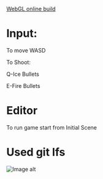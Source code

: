 [WebGL online build](https://me4t.github.io/SpaceInvaders/Space_Invaders/Build/good/index.html)

# Input:

To move WASD

To Shoot:

Q-Ice Bullets

E-Fire Bullets


# Editor
To run game start from Initial Scene

# Used git lfs


![Image alt](https://github.com/me4t/SpaceInvaders/master/Space_Invaders/Assets/TZ.png)

